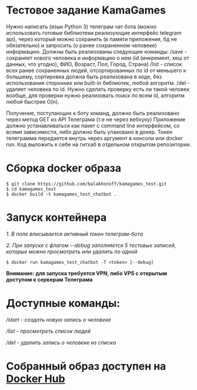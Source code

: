 # Тестовое задание KamaGames

Нужно написать (язык Python 3) телеграм чат бота (можно использовать готовые библиотеки реализующие интерфейс telegram api), через который можно сохранить (в памяти приложения, бд не обязательно) и запросить (о ранее сохраненном человеке) информацию.
Должны быть реализованы следующие команды:
/save - сохраняет нового человека и информацию о нем (id (инкремент, хеш от данных, что угодно), ФИО, Возраст, Пол, Город, Страна)
/list - список всех ранее сохраненных людей, отсортированных по id от меньшего к большему, сортировка должна быть реализована в коде, без использования сторонних или built-in библиотек, любой алгоритм.
/del - удаляет человека по id. Нужно сделать проверку есть ли такой человек вообще, для проверки нужно реализовать поиск по всем id, алгоритм любой быстрее O(n).

Получение, поступающих к боту команд, должно быть реализовано через метод GET из API Телеграма (т.е не через вебхуку)
Приложение должно устанавливаться как пакет c command line интерфейсом, со всеми зависимости, либо должно быть упаковано в докер.
Токен телеграмма передается внутрь через аргумент в консоли или docker run. 
Код выложить к себе на гитхаб в отдельном открытом репозитории.

# Сборка docker образа

```
$ git clone https://github.com/balakhonoff/kamagames_test.git
$ cd kamagames_test
$ docker build -t kamagames_test_chatbot .
```

# Запуск контейнера

*1. В поле <token> вписывается активный токен телеграм-бота*

*2. При запуске с флагом --debug заполняется 5 тестовых записей, 
которые можно просмотреть или удалить по одной*

```
$ docker run kamagames_test_chatbot -T <token> [--debug]
```

**Внимание: для запуска требуется VPN, либо VPS с открытым доступом к серверам Телеграма**

# Доступные команды:

*/start - создать новую запись о человеке*

*/list - просмотреть список людей*

*/del - удалить запись о человеке из списка*

# Собранный образ доступен на [Docker Hub](https://hub.docker.com/r/kirill702b/chatbot/) 